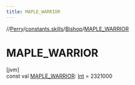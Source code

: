 ```yaml
---
title: MAPLE_WARRIOR
---
```

//[Perry](../../../index.html)/[constants.skills](../index.html)/[Bishop](index.html)/[MAPLE_WARRIOR](-m-a-p-l-e_-w-a-r-r-i-o-r.html)



# MAPLE_WARRIOR



[jvm]\
const val [MAPLE_WARRIOR](-m-a-p-l-e_-w-a-r-r-i-o-r.html): [Int](https://kotlinlang.org/api/latest/jvm/stdlib/kotlin/-int/index.html) = 2321000




